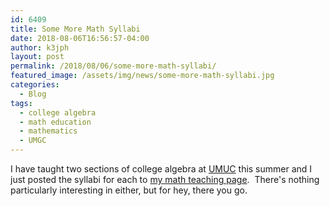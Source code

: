 ```yaml
---
id: 6409
title: Some More Math Syllabi
date: 2018-08-06T16:56:57-04:00
author: k3jph
layout: post
permalink: /2018/08/06/some-more-math-syllabi/
featured_image: /assets/img/news/some-more-math-syllabi.jpg
categories:
  - Blog
tags:
  - college algebra
  - math education
  - mathematics
  - UMGC
---
```


I have taught two sections of college algebra at
[UMUC](https://www.umuc.edu) this summer and I just posted the
syllabi for each to [my math teaching page](/teaching).  There's
nothing particularly interesting in either, but for hey, there you
go.
